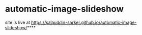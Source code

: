 # automatic-image-slideshow
 site is live at https://salauddin-sarker.github.io/automatic-image-slideshow/****
